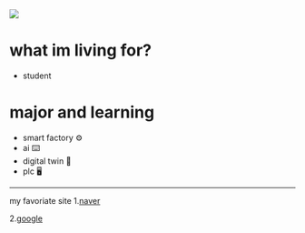 <img src="https://capsule-render.vercel.app/api?type=wave&color=auto&height=300&section=header&text=song%20jin%20sub&fontSize=90" />


# what im living for? 
* student 



# major and learning
* smart factory ⚙️
* ai ⌨️
* digital twin 🔧
* plc 🖥️
*** 
my favoriate site 
1.[naver](https://www.naver.com/)


2.[google](https://www.google.com/)
